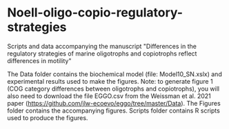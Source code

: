 # Noell-oligo-copio-regulatory-strategies
Scripts and data accompanying the manuscript "Differences in the regulatory strategies of marine oligotrophs and copiotrophs reflect differences in motility"

The Data folder contains the biochemical model (file: Model10_SN.xslx) and experimental results used to make the figures. Note: to generate figure 1 (COG category differences between oligotrophs and copiotrophs), you will also need to download the file EGGO.csv from the Weissman et al. 2021 paper (https://github.com/jlw-ecoevo/eggo/tree/master/Data). The Figures folder contains the accompanying figures. Scripts folder contains R scripts used to produce the figures.

